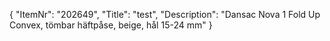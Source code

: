 {
  "ItemNr": "202649",
  "Title": "test",
  "Description": "Dansac Nova 1 Fold Up Convex, tömbar häftpåse, beige, hål 15-24 mm"
}